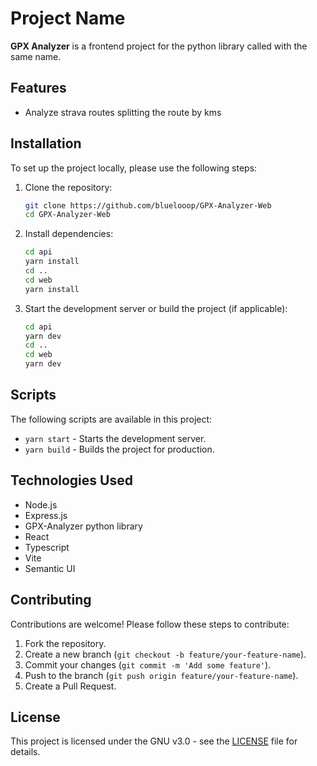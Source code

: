# Project Name

**GPX Analyzer** is a frontend project for the python library called with the same name.

## Features

- Analyze strava routes splitting the route by kms

## Installation

To set up the project locally, please use the following steps:

1. Clone the repository:

   ```bash
   git clone https://github.com/bluelooop/GPX-Analyzer-Web
   cd GPX-Analyzer-Web
   ```

2. Install dependencies:

   ```bash
   cd api
   yarn install
   cd ..
   cd web
   yarn install
   ```

3. Start the development server or build the project (if applicable):

   ```bash
   cd api
   yarn dev
   cd ..
   cd web
   yarn dev
   ```

## Scripts

The following scripts are available in this project:

- `yarn start` - Starts the development server.
- `yarn build` - Builds the project for production.

## Technologies Used

- Node.js
- Express.js
- GPX-Analyzer python library
- React
- Typescript
- Vite
- Semantic UI

## Contributing

Contributions are welcome! Please follow these steps to contribute:

1. Fork the repository.
2. Create a new branch (`git checkout -b feature/your-feature-name`).
3. Commit your changes (`git commit -m 'Add some feature'`).
4. Push to the branch (`git push origin feature/your-feature-name`).
5. Create a Pull Request.

## License

This project is licensed under the GNU v3.0 - see the [LICENSE](LICENSE) file for details.